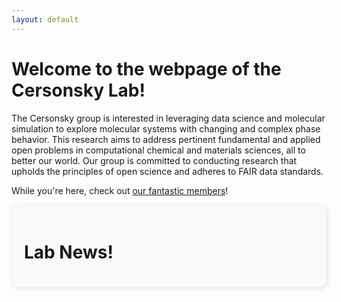 ```yaml
---
layout: default
---
```


# **Welcome to the webpage of the Cersonsky Lab!**

The Cersonsky group is interested in leveraging data science and molecular simulation to explore molecular systems with changing and complex phase behavior. This research aims to address pertinent fundamental and applied open problems in computational chemical and materials sciences, all to better our world. Our group is committed to conducting research that upholds the principles of open science and adheres to FAIR data standards.

While you're here, check out <a href="/members">our fantastic members</a>!

<!-- The following is the style code for the news bulletin objects-->
<style>
.news-bulletin {
    max-width: 700px;
    max-height: 1000px;  /* Set the maximum height */
    margin-right: auto;
    padding: 20px;
    background-color: #f9f9f9;
    border-radius: 10px;
    box-shadow: 2px 2px 10px rgba(0, 0, 0, 0.1);
    overflow-y: auto; /* Enables vertical scrolling if content exceeds max height */
  }
  
  .news-item {
    margin-bottom: 20px;
    padding-bottom: 10px;
    border-bottom: 1px solid #ddd;
  }
  
  .news-item img {
    display: block;
    max-height: 200px;
    max-width: 400px;
    height: auto;
    margin-top: 10px;
    border-radius: 8px;
    box-shadow: 2px 2px 10px rgba(0, 0, 0, 0.1);
  }
  </style>

<!-- This code displays the news bulletin itself:
* To add posts to the news bulletin, add a new section in the internal/newsposts.json file
* To add an image to the post, add your image to assests/news and link it appropriately in the newspost.json section
* The posts in the .json file are loaded top to bottom, so the top post will be loaded at the top (i.e. most recent post)-->

<div class="news-bulletin">
  <h1>Lab News!</h1>
  <ul id="news-list"></ul>
</div>

<script>
  fetch('/internal/newsposts.json')
    .then(response => response.json())
    .then(data => {
      const newsList = document.getElementById('news-list');
      data.forEach(post => {
        const listItem = document.createElement('li');
        listItem.className = 'news-item';
        listItem.innerHTML = `<strong>${post.title}</strong> - <em>${post.date}</em>
          <p>${post.content}</p>
          ${post.image ? `<img src="${post.image}" alt="${post.title}">` : ''}`;
        newsList.appendChild(listItem);
      });
    })
    .catch(error => console.error('Error loading news:', error));
</script>